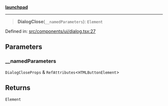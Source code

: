 [**launchpad**](index.md)

***

> **DialogClose**(`__namedParameters`): `Element`

Defined in: [src/components/ui/dialog.tsx:27](https://github.com/victorbratov/launchpad/blob/d1815ef1a573b42ac1f231f3f3d6617bddce6dbe/src/components/ui/dialog.tsx#L27)

## Parameters

### \_\_namedParameters

`DialogCloseProps` & `RefAttributes`\<`HTMLButtonElement`\>

## Returns

`Element`
